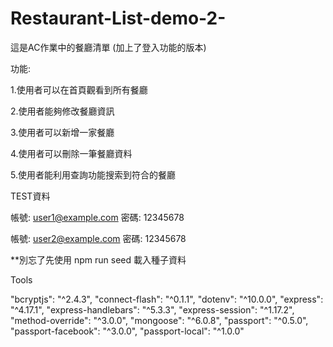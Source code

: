 # Restaurant-List-demo-2-
這是AC作業中的餐廳清單 (加上了登入功能的版本)

功能: 

1.使用者可以在首頁觀看到所有餐廳 

2.使用者能夠修改餐廳資訊

3.使用者可以新增一家餐廳

4.使用者可以刪除一筆餐廳資料

5.使用者能利用查詢功能搜索到符合的餐廳


TEST資料

  帳號: user1@example.com
  密碼: 12345678

  帳號: user2@example.com
  密碼: 12345678

**別忘了先使用  npm run seed 載入種子資料

Tools

  "bcryptjs": "^2.4.3",
  "connect-flash": "^0.1.1",
  "dotenv": "^10.0.0",
  "express": "^4.17.1",
  "express-handlebars": "^5.3.3",
  "express-session": "^1.17.2",
  "method-override": "^3.0.0",
  "mongoose": "^6.0.8",
  "passport": "^0.5.0",
  "passport-facebook": "^3.0.0",
  "passport-local": "^1.0.0"